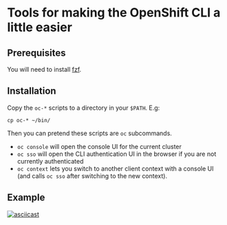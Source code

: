 # Tools for making the OpenShift CLI a little easier

## Prerequisites

You will need to install [fzf](https://github.com/junegunn/fzf).

## Installation

Copy the `oc-*` scripts to a directory in your `$PATH`. E.g:

```
cp oc-* ~/bin/
```

Then you can pretend these scripts are `oc` subcommands.

- `oc console` will open the console UI for the current cluster
- `oc sso` will open the CLI authentication UI in the browser
  if you are not currently authenticated
- `oc context` lets you switch to another client context with a
  console UI (and calls `oc sso` after switching to the new context).

## Example

[![asciicast](https://asciinema.org/a/HmPCk0qnZ3AsrEzx5GFavsK74.svg)](https://asciinema.org/a/HmPCk0qnZ3AsrEzx5GFavsK74)

